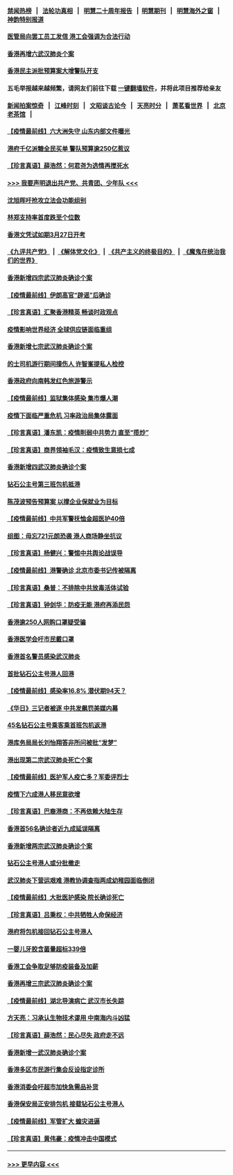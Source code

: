 #### [禁闻热榜](热点新闻.md?=0)  &nbsp;&nbsp;|&nbsp;&nbsp; [法轮功真相](https://github.com/gfw-breaker/truth/blob/master/README.md?=0) &nbsp;&nbsp;|&nbsp;&nbsp; [明慧二十周年报告](https://github.com/gfw-breaker/mh-reports/blob/master/README.md?=0) &nbsp;&nbsp;|&nbsp;&nbsp;[明慧期刊](https://github.com/gfw-breaker/mh-qikan) &nbsp;&nbsp;|&nbsp;&nbsp; [明慧海外之窗](https://github.com/gfw-breaker/mh-news/blob/master/README.md?=0) &nbsp;&nbsp;|&nbsp;&nbsp; [神韵特别报道](https://github.com/gfw-breaker/mh-news/blob/master/shenyun.md?=0)
#### [医管局向罢工员工发信 港工会强调为合法行动](../pages/nsc415/n11898870.md?t=02271931) 
#### [香港再增六武汉肺炎个案](../pages/nsc415/n11898843.md?t=02271931) 
#### [香港民主派批预算案大增警队开支](../pages/nsc415/n11898813.md?t=02271931) 
#### 五毛举报越来越频繁，请网友们前往下载 [一键翻墙软件](https://github.com/gfw-breaker/ssr-accounts)，并将此项目推荐给亲友
#### [新闻拍案惊奇](https://github.com/gfw-breaker/banned-news/blob/master/pages/link4.md) &nbsp;&nbsp;|&nbsp;&nbsp; [江峰时刻](https://github.com/gfw-breaker/banned-news/blob/master/pages/link4.md) &nbsp;&nbsp;|&nbsp;&nbsp; [文昭谈古论今](https://github.com/gfw-breaker/banned-news/blob/master/pages/link4.md) &nbsp;&nbsp;|&nbsp;&nbsp; [天亮时分](https://github.com/gfw-breaker/banned-news/blob/master/pages/link4.md) &nbsp;&nbsp;|&nbsp;&nbsp; [萧茗看世界](https://github.com/gfw-breaker/banned-news/blob/master/pages/link4.md) &nbsp;&nbsp;|&nbsp;&nbsp; [北京老茶馆](https://github.com/gfw-breaker/banned-news/blob/master/pages/link4.md) &nbsp;&nbsp;|&nbsp;&nbsp; 
#### [【疫情最前线】六大洲失守 山东内部文件曝光](../pages/nsc415/n11898455.md?t=02271931) 
#### [港府千亿派糖全民买单 警队预算逾250亿惹议](../pages/nsc415/n11898608.md?t=02271931) 
#### [【珍言真语】薛浩然：何君尧为选情再搅死水](../pages/nsc415/n11898269.md?t=02271931) 
#### [>>> 我要声明退出共产党、共青团、少年队 <<<](https://github.com/begood0513/goodnews/blob/master/quit/letter.md) 
#### [沈旭晖吁抢攻立法会功能组别](../pages/nsc415/n11896084.md?t=02271931) 
#### [林郑支持率首度跌至个位数](../pages/nsc415/n11896058.md?t=02271931) 
#### [香港文凭试如期3月27日开考](../pages/nsc415/n11896055.md?t=02271931) 
#### [《九评共产党》](https://github.com/begood0513/9ping.md/blob/master/README.md) &nbsp;|&nbsp; [《解体党文化》](../../../../jtdwh.md/blob/master/README.md)  &nbsp;|&nbsp; [《共产主义的终极目的》](../../../../gczydzjmd.md/blob/master/README.md) &nbsp;|&nbsp; [《魔鬼在统治我们的世界》](../../../../mgztzwmdsj.md/blob/master/README.md) 
#### [香港新增四宗武汉肺炎确诊个案](../pages/nsc415/n11896040.md?t=02271931) 
#### [【疫情最前线】伊朗高官“辟谣”后确诊](../pages/nsc415/n11895902.md?t=02271931) 
#### [【珍言真语】汇聚香港精英 畅谈时政观点](../pages/nsc415/n11895733.md?t=02271931) 
#### [疫情影响世界经济 全球供应链面临重组](../pages/nsc415/n11895634.md?t=02271931) 
#### [香港新增七宗武汉肺炎确诊个案](../pages/nsc415/n11893498.md?t=02271931) 
#### [的士司机游行期间撞伤人 许智峯提私人检控](../pages/nsc415/n11893483.md?t=02271931) 
#### [香港政府向南韩发红色旅游警示](../pages/nsc415/n11893398.md?t=02271931) 
#### [【疫情最前线】监狱集体感染 集市爆人潮](../pages/nsc415/n11893181.md?t=02271931) 
#### [疫情下面临严重危机  习率政治局集体露面](../pages/nsc415/n11893305.md?t=02271931) 
#### [【珍言真语】潘东凯：疫情削弱中共势力 直至“揽炒”](../pages/nsc415/n11892866.md?t=02271931) 
#### [【珍言真语】商界领袖毛汉：疫情致生意损七成](../pages/nsc415/n11890348.md?t=02271931) 
#### [香港新增四武汉肺炎确诊个案](../pages/nsc415/n11890610.md?t=02271931) 
#### [钻石公主号第三班包机抵港](../pages/nsc415/n11890645.md?t=02271931) 
#### [陈茂波预告预算案 以撑企业保就业为目标](../pages/nsc415/n11890574.md?t=02271931) 
#### [【疫情最前线】中共军警抚恤金超医护40倍](../pages/nsc415/n11890458.md?t=02271931) 
#### [组图：毋忘721元朗恐袭 港人商场静坐抗议](../pages/nsc415/n11876882.md?t=02271931) 
#### [【珍言真语】杨健兴：警惕中共舆论战误导](../pages/nsc415/n11888131.md?t=02271931) 
#### [【疫情最前线】港警确诊 北京市委书记传被隔离](../pages/nsc415/n11886872.md?t=02271931) 
#### [【珍言真语】桑普：不排除中共放毒活体试验](../pages/nsc415/n11886832.md?t=02271931) 
#### [【珍言真语】钟剑华：防疫无能 港府再添民怨](../pages/nsc415/n11884504.md?t=02271931) 
#### [香港逾250人网购口罩疑受骗](../pages/nsc415/n11884388.md?t=02271931) 
#### [香港医学会吁市民戴口罩](../pages/nsc415/n11884367.md?t=02271931) 
#### [香港首名警员感染武汉肺炎](../pages/nsc415/n11884357.md?t=02271931) 
#### [首批钻石公主号港人回港](../pages/nsc415/n11884333.md?t=02271931) 
#### [【疫情最前线】感染率16.8% 潜伏期94天？](../pages/nsc415/n11884256.md?t=02271931) 
#### [《华日》三记者被逐 中共发飙罚美媒内幕](../pages/nsc415/n11884184.md?t=02271931) 
#### [45名钻石公主号乘客乘首班包机返港](../pages/nsc415/n11881770.md?t=02271931) 
#### [港库务局局长刘怡翔答非所问被批“发梦”](../pages/nsc415/n11881752.md?t=02271931) 
#### [港出现第二宗武汉肺炎死亡个案](../pages/nsc415/n11881736.md?t=02271931) 
#### [【疫情最前线】医护军人疫亡多？军委评烈士](../pages/nsc415/n11881655.md?t=02271931) 
#### [疫情下六成港人移民意欲增](../pages/nsc415/n11881699.md?t=02271931) 
#### [【珍言真语】巴裔港商：不再依赖大陆生存](../pages/nsc415/n11881126.md?t=02271931) 
#### [香港首56名确诊者近九成延误隔离](../pages/nsc415/n11879079.md?t=02271931) 
#### [香港新增两宗武汉肺炎确诊个案](../pages/nsc415/n11879064.md?t=02271931) 
#### [钻石公主号港人或分批撤走](../pages/nsc415/n11879029.md?t=02271931) 
#### [武汉肺炎下营运艰难 港教协调查指两成幼稚园面临倒闭](../pages/nsc415/n11878989.md?t=02271931) 
#### [【疫情最前线】大批医护感染 院长确诊死亡](../pages/nsc415/n11878595.md?t=02271931) 
#### [【珍言真语】吕秉权：中共牺牲人命保经济](../pages/nsc415/n11878390.md?t=02271931) 
#### [港府将包机接回钻石公主号港人](../pages/nsc415/n11876352.md?t=02271931) 
#### [一婴儿牙胶含菌量超标339倍](../pages/nsc415/n11876336.md?t=02271931) 
#### [香港工会争取足够防疫装备及加薪](../pages/nsc415/n11876313.md?t=02271931) 
#### [香港再增三宗武汉肺炎确诊个案](../pages/nsc415/n11876297.md?t=02271931) 
#### [【疫情最前线】湖北导演病亡 武汉市长失踪](../pages/nsc415/n11876272.md?t=02271931) 
#### [方天亮：习承认生物技术谬用 中南海内斗凶猛](../pages/nsc415/n11873679.md?t=02271931) 
#### [【珍言真语】薛浩然：民心尽失 政府走不远](../pages/nsc415/n11875838.md?t=02271931) 
#### [香港新增一武汉肺炎确诊个案](../pages/nsc415/n11874044.md?t=02271931) 
#### [香港多区市民游行集会反设指定诊所](../pages/nsc415/n11874017.md?t=02271931) 
#### [香港消委会吁超市加快急需品补货](../pages/nsc415/n11874003.md?t=02271931) 
#### [香港保安局正安排包机 接载钻石公主号港人](../pages/nsc415/n11873932.md?t=02271931) 
#### [【疫情最前线】军管扩大 蝗灾进逼](../pages/nsc415/n11873780.md?t=02271931) 
#### [【珍言真语】黄伟豪：疫情冲击中国模式](../pages/nsc415/n11873482.md?t=02271931) 

----
#### [ >>> 更早内容 <<< ](../indexes/nsc415-earlier.md)
